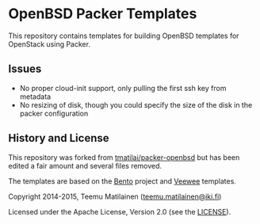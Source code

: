 # OpenBSD Packer Templates

This repository contains templates for building OpenBSD templates for OpenStack using Packer.

## Issues

* No proper cloud-init support, only pulling the first ssh key from metadata
* No resizing of disk, though you could specify the size of the disk in the packer configuration

## History and License

This repository was forked from [tmatilai/packer-openbsd](https://github.com/tmatilai/packer-openbsd) but has been edited a fair amount and several files removed.

The templates are based on the [Bento](https://github.com/opscode/bento)
project and [Veewee](https://github.com/jedi4ever/veewee) templates.

Copyright 2014-2015, Teemu Matilainen (<teemu.matilainen@iki.fi>)

Licensed under the Apache License, Version 2.0 (see the [LICENSE](LICENSE)).
